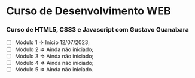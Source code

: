 # Curso de Desenvolvimento WEB

### Curso de HTML5, CSS3 e Javascript com Gustavo Guanabara

- [ ] Módulo 1 => Início 12/07/2023;
- [ ] Módulo 2 => Ainda não iniciado;
- [ ] Módulo 3 => Ainda não iniciado;
- [ ] Módulo 4 => Ainda não iniciado;
- [ ] Módulo 5 => Ainda não iniciado.
